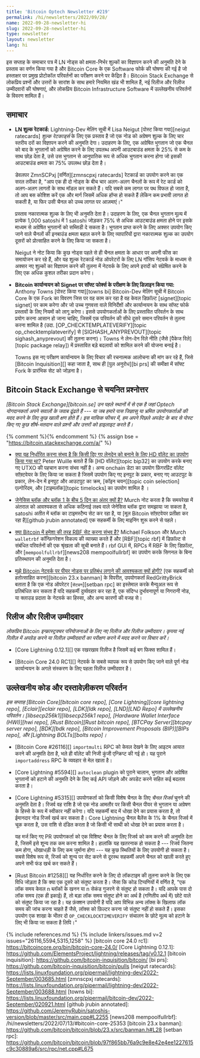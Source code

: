 ```yaml
---
title: 'Bitcoin Optech Newsletter #219'
permalink: /hi/newsletters/2022/09/28/
name: 2022-09-28-newsletter-hi
slug: 2022-09-28-newsletter-hi
type: newsletter
layout: newsletter
lang: hi
---
```

इस सप्ताह के समाचार पत्र में LN नोड्स को क्षमता-निर्भर शुल्कों का विज्ञापन करने की अनुमति देने के प्रस्ताव का
वर्णन किया गया है और Bitcoin Core के एक Software फोर्क की घोषणा की गई है जो हस्ताक्षर पर प्रमुख
प्रोटोकॉल परिवर्तनों का परीक्षण करने पर केंद्रित है। Bitcoin Stack Exchange से लोकप्रिय प्रश्नों और उत्तरों के
सारांश के साथ हमारे नियमित खंड भी शामिल हैं, नई रिलीज और रिलीज उम्मीदवारों की घोषणाएं, और लोकप्रिय
Bitcoin Infrastructure Software में उल्लेखनीय परिवर्तनों के विवरण शामिल हैं।

## समाचार

- **LN शुल्क रेटकार्ड:** Lightning-Dev मेलिंग सूची में Lisa Neigut [पोस्ट किया गया][neigut ratecards]
  *शुल्क रेटकार्ड्स* के लिए एक प्रस्ताव है जो एक नोड को अग्रेषण शुल्क के लिए चार स्तरीय दरों का विज्ञापन करने की
  अनुमति देगा। उदाहरण के लिए, एक अग्रेषित भुगतान जो एक चैनल को बाद के भुगतानों को अग्रेषित करने के लिए उपलब्ध
  अपनी आउटबाउंड क्षमता के 25% से कम के साथ छोड़ देता है, उसे उस भुगतान से आनुपातिक रूप से अधिक
  भुगतान करना होगा जो इसकी आउटबाउंड क्षमता का 75% उपलब्ध छोड़ देता है।

    डेवलपर ZmnSCPxj [वर्णित][zmnscpxj ratecards] रेटकार्ड का उपयोग करने का एक सरल तरीका है,
    "आप एक ही दो नोड्स के बीच चार अलग-अलग चैनलों के रूप में रेट कार्ड को अलग-अलग लागतों के साथ
    मॉडल कर सकते हैं। यदि सबसे कम लागत पर पथ विफल हो जाता है, तो आप बस कोशिश करें एक और
    मार्ग जिसमें अधिक हॉप्स हो सकते हैं लेकिन कम प्रभावी लागत हो सकती है, या फिर उसी चैनल को
    उच्च लागत पर आज़माएं।"

    प्रस्ताव नकारात्मक शुल्क के लिए भी अनुमति देता है। उदाहरण के लिए, एक चैनल भुगतान मूल्य
    में प्रत्येक 1,000 satoshi में 1 satoshi जोड़कर 75% से अधिक आउटबाउंड क्षमता होने पर
    इसके माध्यम से अग्रेषित भुगतानों को सब्सिडी दे सकता है। भुगतान प्राप्त करने के लिए अक्सर उपयोग किए
    जाने वाले चैनलों की इनबाउंड क्षमता बहाल करने के लिए व्यापारियों द्वारा नकारात्मक शुल्क का उपयोग
    दूसरों को प्रोत्साहित करने के लिए किया जा सकता है।

    Neigut ने नोट किया कि कुछ नोड्स पहले से ही चैनल क्षमता के आधार पर अपनी फीस का
    समायोजन कर रहे हैं, और यह शुल्क रेटकार्ड नोड ऑपरेटरों के लिए LN गॉसिप नेटवर्क के
    माध्यम से अक्सर नए शुल्कों का विज्ञापन करने की तुलना में नेटवर्क के लिए अपने इरादों को
    संप्रेषित करने के लिए एक अधिक कुशल तरीका प्रदान करेगा।

- **Bitcoin कार्यान्वयन को Signet पर सॉफ्ट फोर्क्स के परीक्षण के लिए डिज़ाइन किया गया:**
  Anthony Towns [पोस्ट किया गया][towns bi] Bitcoin-Dev मेलिंग सूची में Bitcoin Core के एक
  Fork का विवरण जिस पर वह काम कर रहा है वह केवल डिफ़ॉल्ट [signet][topic signet] पर काम करेगा
  और जो उच्च गुणवत्ता वाले विनिर्देशों और कार्यान्वयन के साथ सॉफ्ट फोर्क प्रस्तावों के लिए नियमों को लागू
  करेगा। इससे उपयोगकर्ताओं के लिए प्रस्तावित परिवर्तन के साथ प्रयोग करना आसान हो जाना चाहिए, जिसमें एक
  परिवर्तन की सीधे दूसरे समान परिवर्तन से तुलना करना शामिल है (उदा. [OP_CHECKTEMPLATEVERIFY][topic op_checktemplateverify]
  से [SIGHASH_ANYPREVOUT][topic sighash_anyprevout] की तुलना करना)।
  Towns ने लेन-देन रिले नीति (जैसे [पैकेज रिले][topic package relay]) में प्रस्तावित बड़े बदलावों
  को शामिल करने की योजना बनाई है।

    Towns इस नए परीक्षण कार्यान्वयन के लिए विचार की रचनात्मक आलोचना की मांग कर रहे हैं, जिसे
    [Bitcoin Inquisition][] कहा जाता है, साथ ही [पुल अनुरोध][bi prs] की समीक्षा में
    सॉफ्ट Fork के प्रारंभिक सेट को जोड़ना है।

## Bitcoin Stack Exchange से चयनित प्रश्नोत्तर

*[Bitcoin Stack Exchange][bitcoin.se] उन पहले स्थानों में से एक है जहां Optech योगदानकर्ता
अपने सवालों के जवाब ढूंढते हैं --- या जब हमारे पास जिज्ञासु या भ्रमित उपयोगकर्ताओं की मदद करने के लिए कुछ
खाली क्षण होते हैं। इस मासिक फीचर में, हम अपने पिछले अपडेट के बाद से पोस्ट किए गए कुछ शीर्ष-मतदान वाले
प्रश्नों और उत्तरों को हाइलाइट करते हैं।*

{% comment %}<!-- https://bitcoin.stackexchange.com/search?tab=votes&q=created%3a1m..%20is%3aanswer -->{% endcomment %}
{% assign bse = "https://bitcoin.stackexchange.com/a/" %}

- [<!--is-it-possible-to-determine-whether-an-hd-wallet-was-used-to-create-a-given-transaction--> क्या यह निर्धारित करना संभव है कि किसी दिए गए लेनदेन को बनाने के लिए HD वॉलेट का उपयोग किया गया था?]({{bse}}115311)
  Peter Wuille बताते हैं कि [HD वॉलेट][topic bip32] का उपयोग करके बनाए गए UTXO की पहचान करना संभव नहीं है।
  अन्य onchain डेटा का उपयोग फ़िंगरप्रिंट वॉलेट सॉफ़्टवेयर के लिए किया जा सकता है जिसमें उपयोग किए गए इनपुट
  के प्रकार, बनाए गए आउटपुट के प्रकार, लेन-देन में इनपुट और आउटपुट का क्रम, [कॉइन चयन][topic coin selection]
  एल्गोरिदम, और [टाइमलॉक][topic timelocks] का उपयोग शामिल है ।

- [<!--why-is-there-a-5-day-gap-between-the-genesis-block-and-block-1--> जेनेसिस ब्लॉक और ब्लॉक 1 के बीच 5 दिन का अंतर क्यों है?]({{bse}}115344)
  Murch नोट करता है कि समयरेखा में अंतराल को आवश्यकता से अधिक कठिनाई लक्ष्य वाले जेनेसिस ब्लॉक द्वारा
  समझाया जा सकता है, satoshi अतीत में ब्लॉक का टाइमस्टैम्प सेट कर रहा है, या
  [मूल Bitcoin सॉफ़्टवेयर प्रतीक्षा कर रहा है][github jrubin annotated] एक सहकर्मी के लिए
  माइनिंग शुरू करने से पहले।

- [<!--is-it-possible-to-set-rbf-as-always-on-in-bitcoind--> क्या Bitcoin में हमेशा की तरह RBF सेट करना संभव है?]({{bse}}115360)
  Michael Folkson और Murch `walletrbf` कॉन्फ़िगरेशन विकल्प की व्याख्या
  करते हैं और [RBF][topic rbf] में डिफ़ॉल्ट से संबंधित परिवर्तनों की एक श्रृंखला की सूची बनाते हैं। rbf GUI में, RPCs में RBF के लिए डिफ़ॉल्ट, और [`mempoolfullrbf`][news208 mempoolfullrbf] का
  उपयोग करके सिगनल के बिना प्रतिस्थापन की अनुमति देता है।

- [<!--why-would-i-need-to-ban-peer-nodes-on-the-bitcoin-network--> मुझे Bitcoin नेटवर्क पर पीयर नोड्स पर प्रतिबंध लगाने की आवश्यकता क्यों होगी?]({{bse}}115183)
  [एक सहकर्मी को हतोत्साहित करना][bitcoin 23.x banman] के विपरीत, उपयोगकर्ता RedGrittyBrick बताता है कि एक
  नोड ऑपरेटर [`सेटबन`][setban rpc] का इस्तेमाल करके मैन्युअल रूप से प्रतिबंधित कर सकता हैं यदि सहकर्मी दुर्व्यवहार कर रहा है, एक संदिग्ध दुर्भावनापूर्ण या निगरानी नोड, या क्लाउड प्रदाता के नेटवर्क का हिस्सा, और अन्य कारणों की वजह से।

## रिलीज और रिलीज उम्मीदवार

*लोकप्रिय Bitcoin इन्फ्रास्ट्रक्चर परियोजनाओं के लिए नए रिलीज और रिलीज उम्मीदवार। कृपया नई रिलीज़ में
अपग्रेड करने या रिलीज़ उम्मीदवारों का परीक्षण करने में मदद करने पर विचार करें।*

- [Core Lightning 0.12.1][] एक रखरखाव रिलीज है जिसमें कई बग फिक्स शामिल हैं।

- [Bitcoin Core 24.0 RC1][] नेटवर्क के सबसे व्यापक रूप से उपयोग किए जाने वाले पूर्ण नोड कार्यान्वयन के अगले
  संस्करण के लिए पहला रिलीज उम्मीदवार है।

## उल्लेखनीय कोड और दस्तावेज़ीकरण परिवर्तन

*इस सप्ताह [Bitcoin Core][bitcoin core repo], [Core Lightning][core lightning repo],
[Eclair][eclair repo], [LDK][ldk repo], [LND][LND Repo] में उल्लेखनीय परिवर्तन।
[libsecp256k1][libsecp256k1 repo], [Hardware Wallet Interface (HWI)][hwi repo],
[Rust Bitcoin][Rust bitcoin repo], [BTCPay Server][btcpay server repo],
[BDK][bdk repo], [Bitcoin Improvement Proposals (BIP)][BIPs repo], और
[Lightning BOLTs][bolts repo]।*

- [Bitcoin Core #26116][] `importmulti` RPC को केवल देखने के लिए आइटम आयात करने की अनुमति
  देता है, भले ही वॉलेट की निजी कुंजी एन्क्रिप्ट की गई हो। यह पुराने `importaddress` RPC के व्यवहार से मेल खाता है।

- [Core Lightning #5594][] `autoclean` plugin को पुराने चालान, भुगतान और अग्रेषित भुगतानों को हटाने
  की अनुमति देने के लिए कई API जोड़ने और अपडेट करने सहित कई बदलाव करता है।

- [Core Lightning #5315][] उपयोगकर्ता को किसी विशेष चैनल के लिए *चैनल रिजर्व* चुनने की अनुमति देता है।
  रिजर्व वह राशि है जो एक नोड आमतौर पर किसी चैनल पीयर से भुगतान या अग्रेषण के हिस्से के रूप में स्वीकार नहीं करेगा।
  यदि सहकर्मी बाद में धोखा देने का प्रयास करता है, तो ईमानदार नोड रिजर्व खर्च कर सकता है। Core Lightning चैनल
  बैलेंस के 1% के चैनल रिजर्व में चूक करता है, उस राशि से दंडित करता है जो किसी भी साथी को धोखा देने का
  प्रयास करता है।

    यह मर्ज किए गए PR उपयोगकर्ता को एक विशिष्ट चैनल के लिए रिजर्व को कम करने की अनुमति
    देता है, जिसमें इसे शून्य तक कम करना शामिल है। हालांकि यह खतरनाक हो सकता है --- रिजर्व
    जितना कम होगा, धोखाधड़ी के लिए कम जुर्माना होगा --- यह कुछ स्थितियों के लिए उपयोगी हो सकता है।
    सबसे विशेष रूप से, रिजर्व को शून्य पर सेट करने से दूरस्थ सहकर्मी अपने चैनल को खाली
    करते हुए अपने सभी फंड खर्च कर सकते हैं।

- [Rust Bitcoin #1258][] यह निर्धारित करने के लिए दो लॉकटाइम की तुलना करने के लिए एक विधि जोड़ता है कि क्या एक दूसरे को
  संतुष्ट करता है। जैसा कि कोड टिप्पणियों में वर्णित है, "एक लॉक समय केवल n ब्लॉकों के खनन या n सेकंड
  गुजरने से संतुष्ट हो सकता है। यदि आपके पास दो लॉक समय (एक ही इकाई) हैं, तो बड़ा लॉक समय संतुष्ट
  होने का अर्थ है (गणितीय अर्थ में) छोटे वाले को संतुष्ट किया जा रहा है। यह फ़ंक्शन उपयोगी है यदि आप
  विभिन्न अन्य लॉक्स के खिलाफ लॉक समय की जांच करना चाहते हैं जैसे, लॉक्स को फ़िल्टर करना जो संतुष्ट नहीं
  हो सकते हैं। इसका उपयोग एक शाखा के भीतर दो `OP_CHECKLOCKTIMEVERIFY` संचालन के छोटे मूल्य को
  हटाने के लिए भी किया जा सकता है लिपि।"

{% include references.md %}
{% include linkers/issues.md v=2 issues="26116,5594,5315,1258" %}
[bitcoin core 24.0 rc1]: https://bitcoincore.org/bin/bitcoin-core-24.0/
[Core Lightning 0.12.1]: https://github.com/ElementsProject/lightning/releases/tag/v0.12.1
[bitcoin inquisition]: https://github.com/bitcoin-inquisition/bitcoin/
[bi prs]: https://github.com/bitcoin-inquisition/bitcoin/pulls
[neigut ratecards]: https://lists.linuxfoundation.org/pipermail/lightning-dev/2022-September/003685.html
[zmnscpxj ratecards]: https://lists.linuxfoundation.org/pipermail/lightning-dev/2022-September/003688.html
[towns bi]: https://lists.linuxfoundation.org/pipermail/bitcoin-dev/2022-September/020921.html
[github jrubin annotated]: https://github.com/JeremyRubin/satoshis-version/blob/master/src/main.cpp#L2255
[news208 mempoolfullrbf]: /hi/newsletters/2022/07/13/#bitcoin-core-25353
[bitcoin 23.x banman]: https://github.com/bitcoin/bitcoin/blob/23.x/src/banman.h#L28
[setban rpc]: https://github.com/bitcoin/bitcoin/blob/97f865bb76a9c9e8e42e4ee1227615c9c30889a6/src/rpc/net.cpp#L675
